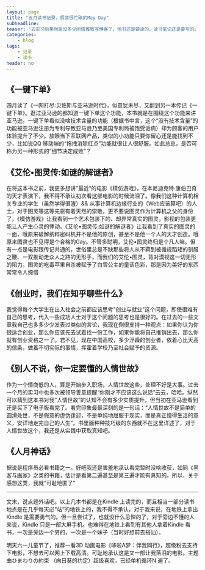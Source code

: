```yaml
---
layout: page
title: "五月读书记录，假装很忙碌的May Day"
subheadline: 
teaser: "去实习后果然是没多少闲情雅致写博客了，但书还是要读的，读书笔记还是要写的。五月的读书，常常是一本书草草一扫而过，所谓收获，可能更多是联想下的思考了。"
categories:
    - blog
tags:
    - 记录
    - 读书
header: no
---
```

**《一键下单》**
---
四月读了《一网打尽:贝佐斯与亚马逊时代》，似意犹未尽，又翻到另一本传记《一键下单》。逛过亚马逊的都知道一键下单这个功能，本书就是在围绕这个功能来讲亚马逊。一键下单看似没啥技术含量的功能（根据书中言，这个“没有技术含量”的功能被亚马逊注册为专利导致亚马逊乃至美国专利局被饱受诟病）却为顾客的用户体验提升了不少。放眼当下互联网产品，类似的小功能只要你留心还是能找到不少，比如说QQ 移动端的“拖拽消除红点”功能就很让人很舒服。如此总总，是否可称为另一种形式的“细节决定成败”？

**《艾伦•图灵传:如谜的解谜者》**
---
在将这本书之前，我更多想讲”最近“的电影《模仿游戏》，在本尼迪克特·康伯巴奇的天才表演下，我不得不承认初次看这部电影的时候流泪了。像我们这种计算机相关专业的学生（虽然学得很渣）&& 从事计算机边缘行业的（Web应该算吧）的人士，对于图灵等这等先驱有着天然的崇敬，更不要说图灵作为计算机之父的身份了。《模仿游戏》让我看到一个艺术包装下的、却异常真实的图灵，影视的包装更能让人产生心灵的悸动。《艾伦•图灵传:如谜的解谜者》让我看到了真实的图灵的一面，哦原来破解纳粹密码机并不是他的原创，甚至不是他一个人的天才创造。哦原来图灵也不见得是个合格的Gay。不管多聪明，艾伦•图灵终归是个凡人嘛。但有一点是电影跟传记共通的，世俗里总是不缺那些将人从不羁到被循规蹈矩的驯服之鞭、一双推动走众人之路的无形手，而我们的艾伦•图灵，背对漠视这一切无形的阻力。图灵的吃毒苹果自杀被赋予了白雪公主的童话色彩，那是因为美好的东西常常令人惋惜

**《创业时，我们在知乎聊些什么》**
---
我觉得每个大学生在出入社会之前都应该思考“创业与就业”这个问题，即使很难有自己的思考，代入一些成功人士对于这个问题的思考也是很好的。在过去的一些文章我自己也多多少少发表过类似的言论，我现在倒很支持一种观点：如果你认为你很适合创业，那么你应该先去试着找一份工作，如果你能将自己推销出去，那么你就有创业资格之一了。君不见，现在中国高校，多少浮躁的创业者，依着心比天高的信条，做着不切实际的事情，挥霍着学校乃至社会赋予的资源。

**《别人不说，你一定要懂的人情世故》**
---
作为一个情商低的人，算是开始步入职场，人情世故这些，处理不好是大事。过去一个月的实习中也多次被领导善意提醒“你刚才不应该这么说话”云云，哈哈。纵然可以猜到这本书对我“人情世故”的认知不会有多少实质提升，但当初在亚马逊看到还是买下了电子版看完了。看完印象最最深刻的是一句话：“人情世故不是简单的圆滑处世，不是假意的虚伪逢迎，不是单纯地屈服于现实，而是真正懂得生活的意义，安详地走完自己的人生”。书里面种种技巧级的东西就不在这里详述了，对于人情世故这个，我还是从实践中获取真知吧。

**《人月神话》**
---
据说是程序员必看书籍之一。好吧我还是害羞地承认看完暂时没啥收获，如同《黑客与画家》之类的书籍，估计是看第二遍甚至是第三遍才能有真知的。所以，关于感想这类，我就“可耻地匿了”

---
文末，说点题外话吧。以上几本书都是在Kindle 上读完的，而且相当一部分读书地点是在几乎每天必“站”的地铁上的，我不得不承认，对于我来说，在地铁上拿出Kindle 是需要勇气的。但一旦尝试了，也就没什么忌惮的了，对于旁边不懂的人来说，Kindle 只是一部大屏手机。也难得在地铁上看到有其他人拿着Kindle 看书，一次是旁边一个男的，一次是一个妹子（当时好想前去搭讪）。

明天六一儿童节了，推荐一看3D 动画电影《哆啦A梦：伴我同行》，超级粉去支持下电影，不想去可以网上下载高清。可耻地承认这是又一部让我落泪的电影。主题曲ひまわりの約束 （向日葵的约定）超级喜欢，已经单机循环N 遍了。